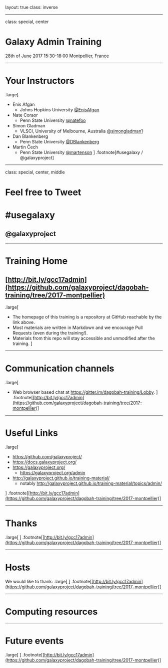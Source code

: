 layout: true
class: inverse

---
class: special, center

# Galaxy Admin Training
28th of June 2017
15:30-18:00
Montpellier, France

---
# Your Instructors
.large[
- Enis Afgan
  - Johns Hopkins University [@EnisAfgan](https://twitter.com/EnisAfgan)
- Nate Coraor
  - Penn State University [@natefoo](https://twitter.com/natefoo)
- Simon Gladman
  - VLSCI, University of Melbourne, Australia [@simongladman1](https://twitter.com/simongladman1)
- Dan Blankenberg
  - Penn State University [@DBlankenberg](https://twitter.com/DBlankenberg)
- Martin Čech
  - Penn State University [@martenson](https://twitter.com/martenson)
]
.footnote[\#usegalaxy / @galaxyproject]

---
class: special, center, middle
# Feel free to Tweet

# \#usegalaxy
## @galaxyproject

---
# Training Home

## [http://bit.ly/gcc17admin](https://github.com/galaxyproject/dagobah-training/tree/2017-montpellier)
.large[
* The homepage of this training is a repository at GitHub reachable by the link above.
* Most materials are written in Markdown and we encourage Pull Requests (even during the training!).
* Materials from this repo will stay accessible and unmodified after the training.
]

---
# Communication channels
.large[
* Web browser based chat at https://gitter.im/dagobah-training/Lobby.
]
.footnote[[http://bit.ly/gcc17admin](https://github.com/galaxyproject/dagobah-training/tree/2017-montpellier)]

---
# Useful Links
.large[
- https://github.com/galaxyproject/
- https://docs.galaxyproject.org/
- https://galaxyproject.org/
  - https://galaxyproject.org/admin
- http://galaxyproject.github.io/training-material/
  - notably http://galaxyproject.github.io/training-material/topics/admin/

]
.footnote[[http://bit.ly/gcc17admin](https://github.com/galaxyproject/dagobah-training/tree/2017-montpellier)]

---
# Thanks
.large[
]
.footnote[[http://bit.ly/gcc17admin](https://github.com/galaxyproject/dagobah-training/tree/2017-montpellier)]

---
# Hosts

We would like to thank:
.large[
]
.footnote[[http://bit.ly/gcc17admin](https://github.com/galaxyproject/dagobah-training/tree/2017-montpellier)]

---
# Computing resources


---
# Future events
.large[
]
.footnote[[http://bit.ly/gcc17admin](https://github.com/galaxyproject/dagobah-training/tree/2017-montpellier)]
